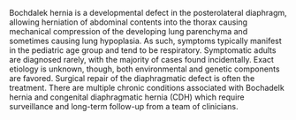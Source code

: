 Bochdalek hernia is a developmental defect in the posterolateral diaphragm, allowing herniation of abdominal contents into the thorax causing mechanical compression of the developing lung parenchyma and sometimes causing lung hypoplasia. As such, symptoms typically manifest in the pediatric age group and tend to be respiratory. Symptomatic adults are diagnosed rarely, with the majority of cases found incidentally. Exact etiology is unknown, though, both environmental and genetic components are favored. Surgical repair of the diaphragmatic defect is often the treatment. There are multiple chronic conditions associated with Bochadelk hernia and congenital diaphragmatic hernia (CDH) which require surveillance and long-term follow-up from a team of clinicians.